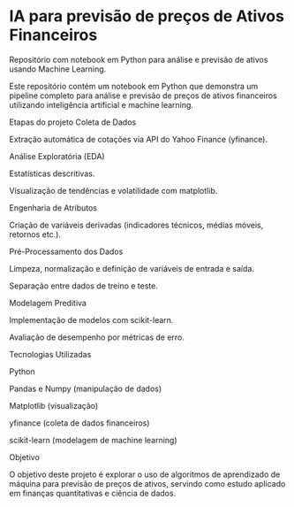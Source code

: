 # IA para previsão de preços de Ativos Financeiros
Repositório com notebook em Python para análise e previsão de ativos usando Machine Learning.

Este repositório contém um notebook em Python que demonstra um pipeline completo para análise e previsão de preços de ativos financeiros utilizando inteligência artificial e machine learning.

Etapas do projeto
Coleta de Dados

Extração automática de cotações via API do Yahoo Finance (yfinance).

Análise Exploratória (EDA)

Estatísticas descritivas.

Visualização de tendências e volatilidade com matplotlib.

Engenharia de Atributos

Criação de variáveis derivadas (indicadores técnicos, médias móveis, retornos etc.).

Pré-Processamento dos Dados

Limpeza, normalização e definição de variáveis de entrada e saída.

Separação entre dados de treino e teste.

Modelagem Preditiva

Implementação de modelos com scikit-learn.

Avaliação de desempenho por métricas de erro.

Tecnologias Utilizadas

Python

Pandas e Numpy (manipulação de dados)

Matplotlib (visualização)

yfinance (coleta de dados financeiros)

scikit-learn (modelagem de machine learning)

Objetivo

O objetivo deste projeto é explorar o uso de algoritmos de aprendizado de máquina para previsão de preços de ativos, servindo como estudo aplicado em finanças quantitativas e ciência de dados.
